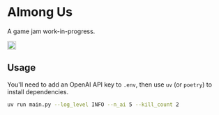 # AImong Us

A game jam work-in-progress.

[<img alt="Made with love at the Recurse Center" src="https://cloud.githubusercontent.com/assets/2883345/11325206/336ea5f4-9150-11e5-9e90-d86ad31993d8.png" height="20">](https://www.recurse.com/)

## Usage

You'll need to add an OpenAI API key to `.env`, then use `uv` (or `poetry`) to install dependencies.

```bash
uv run main.py --log_level INFO --n_ai 5 --kill_count 2
```
